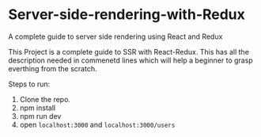 # Server-side-rendering-with-Redux
A complete guide to server side rendering using React and Redux

This Project is a complete guide to SSR with React-Redux. This has all the description needed in commenetd lines which will help a beginner to grasp everthing from the scratch.

Steps to run:

1. Clone the repo.
2. npm install
3. npm run dev
4. open `localhost:3000` and `localhost:3000/users`
